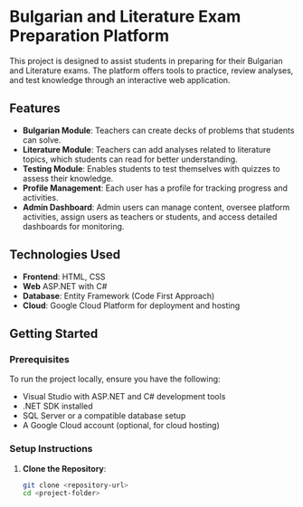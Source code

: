 # Bulgarian and Literature Exam Preparation Platform

This project is designed to assist students in preparing for their Bulgarian and Literature exams. The platform offers tools to practice, review analyses, and test knowledge through an interactive web application.

## Features

- **Bulgarian Module**: Teachers can create decks of problems that students can solve.
- **Literature Module**: Teachers can add analyses related to literature topics, which students can read for better understanding.
- **Testing Module**: Enables students to test themselves with quizzes to assess their knowledge.
- **Profile Management**: Each user has a profile for tracking progress and activities.
- **Admin Dashboard**: Admin users can manage content, oversee platform activities, assign users as teachers or students, and access detailed dashboards for monitoring.

## Technologies Used

- **Frontend**: HTML, CSS
- **Web**  ASP.NET with C#
- **Database**: Entity Framework (Code First Approach)
- **Cloud**: Google Cloud Platform for deployment and hosting

## Getting Started

### Prerequisites

To run the project locally, ensure you have the following:

- Visual Studio with ASP.NET and C# development tools
- .NET SDK installed
- SQL Server or a compatible database setup
- A Google Cloud account (optional, for cloud hosting)

### Setup Instructions

1. **Clone the Repository**:
   ```bash
   git clone <repository-url>
   cd <project-folder>
